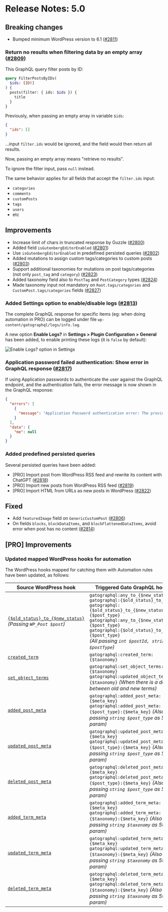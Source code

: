 # Release Notes: 5.0

## Breaking changes

- Bumped minimum WordPress version to 6.1 ([#2811](https://github.com/GatoGraphQL/GatoGraphQL/pull/2811))

### Return no results when filtering data by an empty array ([#2809](https://github.com/GatoGraphQL/GatoGraphQL/pull/2809))

This GraphQL query filter posts by ID:

```graphql
query FilterPostsByIDs(
  $ids: [ID!]
) {
  posts(filter: { ids: $ids }) {
    title
  }
}
```

Previously, when passing an empty array in variable `$ids`:

```json
{
  "ids": []
}
```

...input `filter.ids` would be ignored, and the field would then return all results.

Now, passing an empty array means "retrieve no results".

To ignore the filter input, pass `null` instead.

The same behavior applies for all fields that accept the `filter.ids` input:

- `categories`
- `comments`
- `customPosts`
- `tags`
- `users`
- etc

## Improvements

- Increase limit of chars in truncated response by Guzzle ([#2800](https://github.com/GatoGraphQL/GatoGraphQL/pull/2800))
- Added field `isGutenbergEditorEnabled` ([#2801](https://github.com/GatoGraphQL/GatoGraphQL/pull/2801))
- Use `isGutenbergEditorEnabled` in predefined persisted queries ([#2802](https://github.com/GatoGraphQL/GatoGraphQL/pull/2802))
- Added mutations to assign custom tags/categories to custom posts ([#2803](https://github.com/GatoGraphQL/GatoGraphQL/pull/2803))
- Support additional taxonomies for mutations on post tags/categories (not only `post_tag` and `category`) ([#2823](https://github.com/GatoGraphQL/GatoGraphQL/pull/2823))
- Added taxonomy field also to `PostTag` and `PostCategory` types ([#2824](https://github.com/GatoGraphQL/GatoGraphQL/pull/2824))
- Made taxonomy input not mandatory on `Root.tags/categories` and `CustomPost.tags/categories` fields ([#2827](https://github.com/GatoGraphQL/GatoGraphQL/pull/2827))

### Added Settings option to enable/disable logs ([#2813](https://github.com/GatoGraphQL/GatoGraphQL/pull/2813))

The complete GraphQL response for specific items (eg: when doing automation in PRO) can be logged under file `wp-content/gatographql/logs/info.log`.

A new option **Enable Logs?** in **Settings > Plugin Configuration > General** has been added, to enable printing these logs (it is `false` by default):

<div class="img-width-1024" markdown=1>

![Enable Logs? option in Settings](https://github.com/user-attachments/assets/fc523bc0-ccec-4ff0-8d22-b4ccc81563bb "Enable Logs? option in Settings")

</div>

### Application password failed authentication: Show error in GraphQL response ([#2817](https://github.com/GatoGraphQL/GatoGraphQL/pull/2817))

If using Application passwords to authenticate the user against the GraphQL endpoint, and the authentication fails, the error message is now shown in the GraphQL response:

```json
{
  "errors": [
    {
      "message": "Application Password authentication error: The provided password is an invalid application password."
    }
  ],
  "data": {
    "me": null
  }
}
```

### Added predefined persisted queries

Several persisted queries have been added:

- [PRO] Import post from WordPress RSS feed and rewrite its content with ChatGPT ([#2818](https://github.com/GatoGraphQL/GatoGraphQL/pull/2818))
- [PRO] Import new posts from WordPress RSS feed ([#2819](https://github.com/GatoGraphQL/GatoGraphQL/pull/2819))
- [PRO] Import HTML from URLs as new posts in WordPress ([#2822](https://github.com/GatoGraphQL/GatoGraphQL/pull/2822))

## Fixed

- Add `featuredImage` field on `GenericCustomPost` ([#2806](https://github.com/GatoGraphQL/GatoGraphQL/pull/2806))
- On fields `blocks`, `blockDataItems`, and `blockFlattenedDataItems`, avoid error when post has no content ([#2814](https://github.com/GatoGraphQL/GatoGraphQL/pull/2814))

## [PRO] Improvements

### Updated mapped WordPress hooks for automation

The WordPress hooks mapped for catching them with Automation rules have been updated, as follows:

| Source WordPress hook | Triggered Gato GraphQL hook |
| --- | --- |
| [`{$old_status}_to_{$new_status}`](https://developer.wordpress.org/reference/hooks/old_status_to_new_status/)<br/><em>(Passing `WP_Post $post`)</em> | `gatographql:any_to_{$new_status}`<br/>`gatographql:{$old_status}_to_any`<br/>`gatographql:{$old_status}_to_{$new_status}:{$post_type}`<br/>`gatographql:any_to_{$new_status}:{$post_type}`<br/>`gatographql:{$old_status}_to_any:{$post_type}`<br/><em>(All passing `int $postId, string $postType`)</em> |
| [`created_term`](https://developer.wordpress.org/reference/hooks/created_term/) | `gatographql:created_term:{$taxonomy}` |
| [`set_object_terms`](https://developer.wordpress.org/reference/hooks/set_object_terms/) | `gatographql:set_object_terms:{$taxonomy}`<br/>`gatographql:updated_object_terms:{$taxonomy}` <em>(When there is a delta between old and new terms)</em> |
| [`added_post_meta`](https://developer.wordpress.org/reference/hooks/added_meta_type_meta/) | `gatographql:added_post_meta:{$meta_key}`<br/>`gatographql:added_post_meta:{$post_type}:{$meta_key}` <em>(Also passing `string $post_type` as 5th param)</em> |
| [`updated_post_meta`](https://developer.wordpress.org/reference/hooks/updated_meta_type_meta/) | `gatographql:updated_post_meta:{$meta_key}`<br/>`gatographql:updated_post_meta:{$post_type}:{$meta_key}` <em>(Also passing `string $post_type` as 5th param)</em> |
| [`deleted_post_meta`](https://developer.wordpress.org/reference/hooks/deleted_meta_type_meta/) | `gatographql:deleted_post_meta:{$meta_key}`<br/>`gatographql:deleted_post_meta:{$post_type}:{$meta_key}` <em>(Also passing `string $post_type` as 5th param)</em> |
| [`added_term_meta`](https://developer.wordpress.org/reference/hooks/added_meta_type_meta/) | `gatographql:added_term_meta:{$meta_key}`<br/>`gatographql:added_term_meta:{$taxonomy}:{$meta_key}` <em>(Also passing `string $taxonomy` as 5th param)</em> |
| [`updated_term_meta`](https://developer.wordpress.org/reference/hooks/updated_meta_type_meta/) | `gatographql:updated_term_meta:{$meta_key}`<br/>`gatographql:updated_term_meta:{$taxonomy}:{$meta_key}` <em>(Also passing `string $taxonomy` as 5th param)</em> |
| [`deleted_term_meta`](https://developer.wordpress.org/reference/hooks/deleted_meta_type_meta/) | `gatographql:deleted_term_meta:{$meta_key}`<br/>`gatographql:deleted_term_meta:{$taxonomy}:{$meta_key}` <em>(Also passing `string $taxonomy` as 5th param)</em> |
